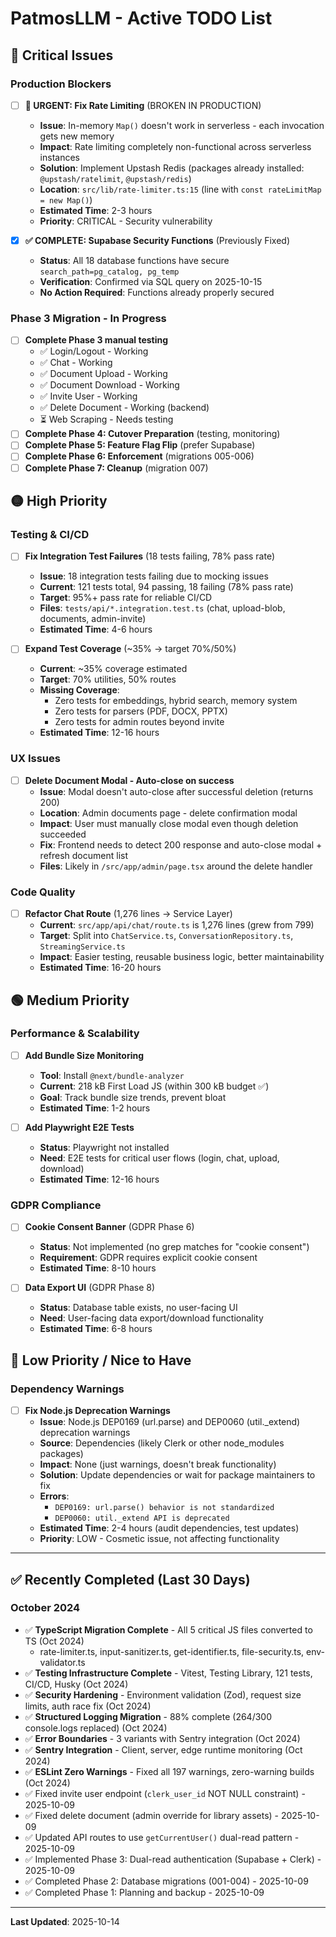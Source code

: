 # PatmosLLM - Active TODO List

## 🔴 Critical Issues

### Production Blockers
- [ ] **🚨 URGENT: Fix Rate Limiting** (BROKEN IN PRODUCTION)
  - **Issue**: In-memory `Map()` doesn't work in serverless - each invocation gets new memory
  - **Impact**: Rate limiting completely non-functional across serverless instances
  - **Solution**: Implement Upstash Redis (packages already installed: `@upstash/ratelimit`, `@upstash/redis`)
  - **Location**: `src/lib/rate-limiter.ts:15` (line with `const rateLimitMap = new Map()`)
  - **Estimated Time**: 2-3 hours
  - **Priority**: CRITICAL - Security vulnerability

- [x] **✅ COMPLETE: Supabase Security Functions** (Previously Fixed)
  - **Status**: All 18 database functions have secure `search_path=pg_catalog, pg_temp`
  - **Verification**: Confirmed via SQL query on 2025-10-15
  - **No Action Required**: Functions already properly secured

### Phase 3 Migration - In Progress
- [ ] **Complete Phase 3 manual testing**
  - ✅ Login/Logout - Working
  - ✅ Chat - Working
  - ✅ Document Upload - Working
  - ✅ Document Download - Working
  - ✅ Invite User - Working
  - ✅ Delete Document - Working (backend)
  - ⏳ Web Scraping - Needs testing
- [ ] **Complete Phase 4: Cutover Preparation** (testing, monitoring)
- [ ] **Complete Phase 5: Feature Flag Flip** (prefer Supabase)
- [ ] **Complete Phase 6: Enforcement** (migrations 005-006)
- [ ] **Complete Phase 7: Cleanup** (migration 007)

## 🟡 High Priority

### Testing & CI/CD
- [ ] **Fix Integration Test Failures** (18 tests failing, 78% pass rate)
  - **Issue**: 18 integration tests failing due to mocking issues
  - **Current**: 121 tests total, 94 passing, 18 failing (78% pass rate)
  - **Target**: 95%+ pass rate for reliable CI/CD
  - **Files**: `tests/api/*.integration.test.ts` (chat, upload-blob, documents, admin-invite)
  - **Estimated Time**: 4-6 hours

- [ ] **Expand Test Coverage** (~35% → target 70%/50%)
  - **Current**: ~35% coverage estimated
  - **Target**: 70% utilities, 50% routes
  - **Missing Coverage**:
    - Zero tests for embeddings, hybrid search, memory system
    - Zero tests for parsers (PDF, DOCX, PPTX)
    - Zero tests for admin routes beyond invite
  - **Estimated Time**: 12-16 hours

### UX Issues
- [ ] **Delete Document Modal - Auto-close on success**
  - **Issue**: Modal doesn't auto-close after successful deletion (returns 200)
  - **Location**: Admin documents page - delete confirmation modal
  - **Impact**: User must manually close modal even though deletion succeeded
  - **Fix**: Frontend needs to detect 200 response and auto-close modal + refresh document list
  - **Files**: Likely in `/src/app/admin/page.tsx` around the delete handler

### Code Quality
- [ ] **Refactor Chat Route** (1,276 lines → Service Layer)
  - **Current**: `src/app/api/chat/route.ts` is 1,276 lines (grew from 799)
  - **Target**: Split into `ChatService.ts`, `ConversationRepository.ts`, `StreamingService.ts`
  - **Impact**: Easier testing, reusable business logic, better maintainability
  - **Estimated Time**: 16-20 hours

## 🟢 Medium Priority

### Performance & Scalability
- [ ] **Add Bundle Size Monitoring**
  - **Tool**: Install `@next/bundle-analyzer`
  - **Current**: 218 kB First Load JS (within 300 kB budget ✅)
  - **Goal**: Track bundle size trends, prevent bloat
  - **Estimated Time**: 1-2 hours

- [ ] **Add Playwright E2E Tests**
  - **Status**: Playwright not installed
  - **Need**: E2E tests for critical user flows (login, chat, upload, download)
  - **Estimated Time**: 12-16 hours

### GDPR Compliance
- [ ] **Cookie Consent Banner** (GDPR Phase 6)
  - **Status**: Not implemented (no grep matches for "cookie consent")
  - **Requirement**: GDPR requires explicit cookie consent
  - **Estimated Time**: 8-10 hours

- [ ] **Data Export UI** (GDPR Phase 8)
  - **Status**: Database table exists, no user-facing UI
  - **Need**: User-facing data export/download functionality
  - **Estimated Time**: 6-8 hours

## 🔵 Low Priority / Nice to Have

### Dependency Warnings
- [ ] **Fix Node.js Deprecation Warnings**
  - **Issue**: Node.js DEP0169 (url.parse) and DEP0060 (util._extend) deprecation warnings
  - **Source**: Dependencies (likely Clerk or other node_modules packages)
  - **Impact**: None (just warnings, doesn't break functionality)
  - **Solution**: Update dependencies or wait for package maintainers to fix
  - **Errors**:
    - `DEP0169: url.parse() behavior is not standardized`
    - `DEP0060: util._extend API is deprecated`
  - **Estimated Time**: 2-4 hours (audit dependencies, test updates)
  - **Priority**: LOW - Cosmetic issue, not affecting functionality

---

## ✅ Recently Completed (Last 30 Days)

### October 2024
- ✅ **TypeScript Migration Complete** - All 5 critical JS files converted to TS (Oct 2024)
  - rate-limiter.ts, input-sanitizer.ts, get-identifier.ts, file-security.ts, env-validator.ts
- ✅ **Testing Infrastructure Complete** - Vitest, Testing Library, 121 tests, CI/CD, Husky (Oct 2024)
- ✅ **Security Hardening** - Environment validation (Zod), request size limits, auth race fix (Oct 2024)
- ✅ **Structured Logging Migration** - 88% complete (264/300 console.logs replaced) (Oct 2024)
- ✅ **Error Boundaries** - 3 variants with Sentry integration (Oct 2024)
- ✅ **Sentry Integration** - Client, server, edge runtime monitoring (Oct 2024)
- ✅ **ESLint Zero Warnings** - Fixed all 197 warnings, zero-warning builds (Oct 2024)
- ✅ Fixed invite user endpoint (`clerk_user_id` NOT NULL constraint) - 2025-10-09
- ✅ Fixed delete document (admin override for library assets) - 2025-10-09
- ✅ Updated API routes to use `getCurrentUser()` dual-read pattern - 2025-10-09
- ✅ Implemented Phase 3: Dual-read authentication (Supabase + Clerk) - 2025-10-09
- ✅ Completed Phase 2: Database migrations (001-004) - 2025-10-09
- ✅ Completed Phase 1: Planning and backup - 2025-10-09

---

**Last Updated**: 2025-10-14
